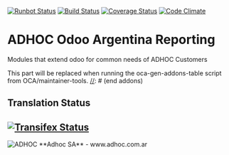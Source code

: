 [![Runbot Status](http://runbot.adhoc.com.ar/runbot/badge/flat/7/9.0.svg)](http://runbot.adhoc.com.ar/runbot/repo/github-com-ingadhoc-argentina-reporting-7)
[![Build Status](https://travis-ci.org/ingadhoc/argentina-reporting.svg?branch=9.0)](https://travis-ci.org/ingadhoc/argentina-reporting)
[![Coverage Status](https://coveralls.io/repos/ingadhoc/argentina-reporting/badge.png?branch=9.0)](https://coveralls.io/r/ingadhoc/argentina-reporting?branch=9.0)
[![Code Climate](https://codeclimate.com/github/ingadhoc/argentina-reporting/badges/gpa.svg)](https://codeclimate.com/github/ingadhoc/argentina-reporting)

# ADHOC Odoo Argentina Reporting

Modules that extend odoo for common needs of ADHOC Customers

[//]: # (addons)
This part will be replaced when running the oca-gen-addons-table script from OCA/maintainer-tools.
[//]: # (end addons)

Translation Status
------------------
[![Transifex Status](https://www.transifex.com/projects/p/ingadhoc-argentina-reporting-9-0/chart/image_png)](https://www.transifex.com/projects/p/ingadhoc-argentina-reporting-9-0)
----

<img alt="ADHOC" src="http://fotos.subefotos.com/83fed853c1e15a8023b86b2b22d6145bo.png" />
**Adhoc SA** - www.adhoc.com.ar
